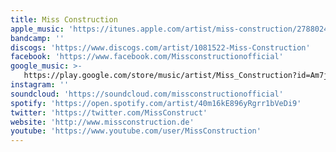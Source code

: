 ```yaml
---
title: Miss Construction
apple_music: 'https://itunes.apple.com/artist/miss-construction/278802473'
bandcamp: ''
discogs: 'https://www.discogs.com/artist/1081522-Miss-Construction'
facebook: 'https://www.facebook.com/Missconstructionofficial'
google_music: >-
   https://play.google.com/store/music/artist/Miss_Construction?id=Am7jh4p7oahmn6r262wj4tj6lxa
instagram: ''
soundcloud: 'https://soundcloud.com/missconstructionofficial'
spotify: 'https://open.spotify.com/artist/40m16kE896yRgrr1bVeDi9'
twitter: 'https://twitter.com/MissConstruct'
website: 'http://www.missconstruction.de'
youtube: 'https://www.youtube.com/user/MissConstruction'
---
```

